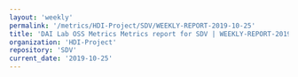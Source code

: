 ```yaml
---
layout: 'weekly'
permalink: '/metrics/HDI-Project/SDV/WEEKLY-REPORT-2019-10-25'
title: 'DAI Lab OSS Metrics Metrics report for SDV | WEEKLY-REPORT-2019-10-25'
organization: 'HDI-Project'
repository: 'SDV'
current_date: '2019-10-25'
---
```

